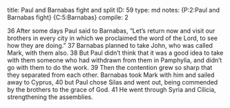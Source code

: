title:          Paul and Barnabas fight and split
ID:             59
type:           md
notes:          {P:2:Paul and Barnabas fight}
                {C:5:Barnabas}
compile:        2


36 After some days Paul said to Barnabas, “Let’s return now and visit our brothers in every city in which we proclaimed the word of the Lord, to see how they are doing.” 37 Barnabas planned to take John, who was called Mark, with them also. 38 But Paul didn’t think that it was a good idea to take with them someone who had withdrawn from them in Pamphylia, and didn’t go with them to do the work. 39 Then the contention grew so sharp that they separated from each other. Barnabas took Mark with him and sailed away to Cyprus, 40 but Paul chose Silas and went out, being commended by the brothers to the grace of God. 41 He went through Syria and Cilicia, strengthening the assemblies. 